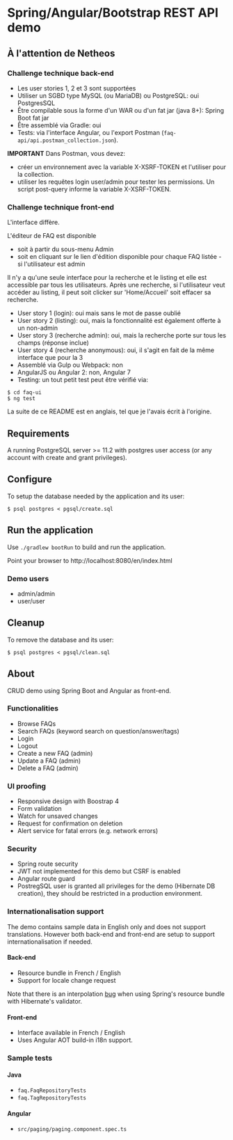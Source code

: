 # Spring/Angular/Bootstrap REST API demo

## À l'attention de Netheos

### Challenge technique back-end

* Les user stories 1, 2 et 3 sont supportées
* Utiliser un SGBD type MySQL (ou MariaDB) ou PostgreSQL: oui PostgresSQL 
* Être compilable sous la forme d'un WAR ou d'un fat jar (java 8+): Spring Boot fat jar 
* Être assemblé via Gradle: oui
* Tests: via l'interface Angular, ou l'export Postman (`faq-api/api.postman_collection.json`). 

**IMPORTANT**
Dans Postman, vous devez: 
* créer un environnement avec la variable X-XSRF-TOKEN et l'utiliser pour la collection.
* utiliser les requêtes login user/admin pour tester les permissions. Un script post-query informe la variable X-XSRF-TOKEN.

### Challenge technique front-end

L'interface diffère. 

L'éditeur de FAQ est disponible 
* soit à partir du sous-menu Admin
* soit en cliquant sur le lien d'édition disponible pour chaque FAQ listée - si l'utilisateur est admin

Il n'y a qu'une seule interface pour la recherche et le listing et elle est accessible par tous les utilisateurs.
Après une recherche, si l'utilisateur veut accéder au listing, il peut soit clicker sur 'Home/Accueil' soit effacer sa recherche. 

* User story 1 (login): oui mais sans le mot de passe oublié
* User story 2 (listing): oui, mais la fonctionnalité est également offerte à un non-admin
* User story 3 (recherche admin): oui, mais la recherche porte sur tous les champs (réponse inclue)
* User story 4 (recherche anonymous): oui, il s'agit en fait de la même interface que pour la 3
* Assemblé via Gulp ou Webpack: non
* AngularJS ou Angular 2: non, Angular 7
* Testing: un tout petit test peut être vérifié via:

```
$ cd faq-ui
$ ng test
```

La suite de ce README est en anglais, tel que je l'avais écrit à l'origine.

## Requirements

A running PostgreSQL server >= 11.2 with postgres user access (or any account with create and grant privileges).

## Configure

To setup the database needed by the application and its user:

```$ psql postgres < pgsql/create.sql```

## Run the application 

Use `./gradlew bootRun` to build and run the application.

Point your browser to http://localhost:8080/en/index.html

### Demo users

- admin/admin
- user/user

## Cleanup

To remove the database and its user:

```$ psql postgres < pgsql/clean.sql```

## About

CRUD demo using Spring Boot and Angular as front-end.

### Functionalities

* Browse FAQs
* Search FAQs (keyword search on question/answer/tags)
* Login
* Logout
* Create a new FAQ (admin)
* Update a FAQ (admin)
* Delete a FAQ (admin)

### UI proofing

* Responsive design with Boostrap 4
* Form validation
* Watch for unsaved changes
* Request for confirmation on deletion
* Alert service for fatal errors (e.g. network errors)

### Security

* Spring route security
* JWT not implemented for this demo but CSRF is enabled
* Angular route guard
* PostregSQL user is granted all privileges for the demo (Hibernate DB creation), they should be restricted in a production environment. 

### Internationalisation support

The demo contains sample data in English only and does not support translations. 
However both back-end and front-end are setup to support internationalisation if needed.

#### Back-end

* Resource bundle in French / English
* Support for locale change request

Note that there is an interpolation [bug](https://github.com/spring-projects/spring-boot/issues/3071) when using Spring's resource bundle with Hibernate's validator.

#### Front-end

* Interface available in French / English
* Uses Angular AOT build-in i18n support.


### Sample tests

#### Java

* `faq.FaqRepositoryTests`
* `faq.TagRepositoryTests`

#### Angular

* `src/paging/paging.component.spec.ts`



